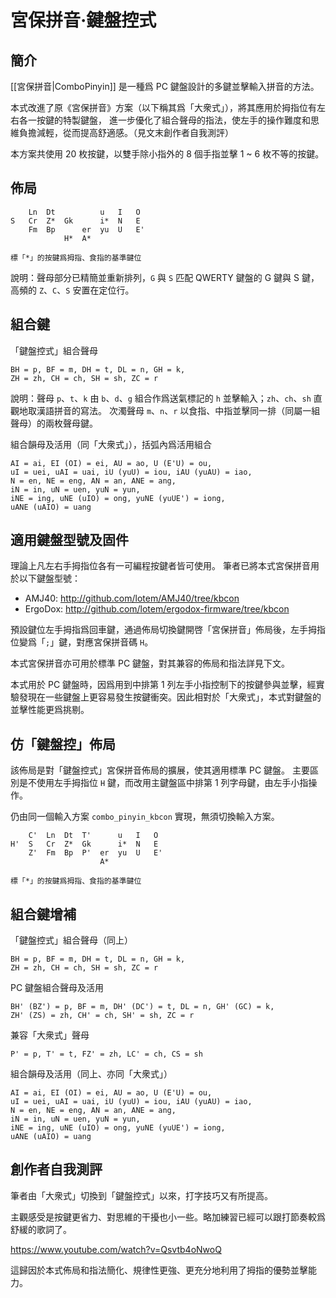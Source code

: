 宮保拼音·鍵盤控式
===

簡介
---

[[宮保拼音|ComboPinyin]] 是一種爲 PC 鍵盤設計的多鍵並擊輸入拼音的方法。

本式改進了原《宮保拼音》方案（以下稱其爲「大衆式」），將其應用於拇指位有左右各一按鍵的特製鍵盤，
進一步優化了組合聲母的指法，使左手的操作難度和思維負擔減輕，從而提高舒適感。（見文末創作者自我測評）

本方案共使用 20 枚按鍵，以雙手除小指外的 8 個手指並擊 1 ~ 6 枚不等的按鍵。

佈局
---

        Ln  Dt          u   I   O
    S   Cr  Z*  Gk      i*  N   E
        Fm  Bp      er  yu  U   E'
                H*  A*

    標「*」的按鍵爲拇指、食指的基準鍵位

說明：聲母部分已精簡並重新排列，`G` 與 `S` 匹配 QWERTY 鍵盤的 G 鍵與 S 鍵，高頻的 `Z`、`C`、`S` 安置在定位行。

組合鍵
---

「鍵盤控式」組合聲母

    BH = p, BF = m, DH = t, DL = n, GH = k,
    ZH = zh, CH = ch, SH = sh, ZC = r

說明：聲母 `p`、`t`、`k` 由 `b`、`d`、`g` 組合作爲送氣標記的 `h` 並擊輸入；`zh`、`ch`、`sh` 直觀地取漢語拼音的寫法。
次濁聲母 `m`、`n`、`r` 以食指、中指並擊同一排（同屬一組聲母）的兩枚聲母鍵。

組合韻母及活用（同「大衆式」），括弧內爲活用組合

    AI = ai, EI (OI) = ei, AU = ao, U (E'U) = ou,
    uI = uei, uAI = uai, iU (yuU) = iou, iAU (yuAU) = iao,
    N = en, NE = eng, AN = an, ANE = ang,
    iN = in, uN = uen, yuN = yun,
    iNE = ing, uNE (uIO) = ong, yuNE (yuUE') = iong,
    uANE (uAIO) = uang

適用鍵盤型號及固件
---

理論上凡左右手拇指位各有一可編程按鍵者皆可使用。
筆者已將本式宮保拼音用於以下鍵盤型號：

  - AMJ40:   http://github.com/lotem/AMJ40/tree/kbcon
  - ErgoDox: http://github.com/lotem/ergodox-firmware/tree/kbcon

預設鍵位左手拇指爲回車鍵，通過佈局切換鍵開啓「宮保拼音」佈局後，左手拇指位變爲「`;`」鍵，對應宮保拼音碼 `H`。

本式宮保拼音亦可用於標準 PC 鍵盤，對其兼容的佈局和指法詳見下文。

本式用於 PC 鍵盤時，因爲用到中排第 1 列左手小指控制下的按鍵參與並擊，經實驗發現在一些鍵盤上更容易發生按鍵衝突。因此相對於「大衆式」，本式對鍵盤的並擊性能更爲挑剔。

仿「鍵盤控」佈局
---

該佈局是對「鍵盤控式」宮保拼音佈局的擴展，使其適用標準 PC 鍵盤。
主要區別是不使用左手拇指位 `H` 鍵，而改用主鍵盤區中排第 1 列字母鍵，由左手小指操作。

仍由同一個輸入方案 `combo_pinyin_kbcon` 實現，無須切換輸入方案。

        C'  Ln  Dt  T'      u   I   O
    H'  S   Cr  Z*  Gk      i*  N   E
        Z'  Fm  Bp  P'  er  yu  U   E'
                        A*

    標「*」的按鍵爲拇指、食指的基準鍵位

組合鍵增補
---

「鍵盤控式」組合聲母（同上）

    BH = p, BF = m, DH = t, DL = n, GH = k,
    ZH = zh, CH = ch, SH = sh, ZC = r

PC 鍵盤組合聲母及活用

    BH' (BZ') = p, BF = m, DH' (DC') = t, DL = n, GH' (GC) = k,
    ZH' (ZS) = zh, CH' = ch, SH' = sh, ZC = r

兼容「大衆式」聲母

    P' = p, T' = t, FZ' = zh, LC' = ch, CS = sh

組合韻母及活用（同上、亦同「大衆式」）

    AI = ai, EI (OI) = ei, AU = ao, U (E'U) = ou,
    uI = uei, uAI = uai, iU (yuU) = iou, iAU (yuAU) = iao,
    N = en, NE = eng, AN = an, ANE = ang,
    iN = in, uN = uen, yuN = yun,
    iNE = ing, uNE (uIO) = ong, yuNE (yuUE') = iong,
    uANE (uAIO) = uang

創作者自我測評
---

筆者由「大衆式」切換到「鍵盤控式」以來，打字技巧又有所提高。

主觀感受是按鍵更省力、對思維的干擾也小一些。略加練習已經可以跟打節奏較爲舒緩的歌詞了。

https://www.youtube.com/watch?v=Qsvtb4oNwoQ

這歸因於本式佈局和指法簡化、規律性更強、更充分地利用了拇指的優勢並擊能力。
